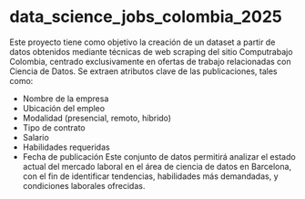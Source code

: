 # data_science_jobs_colombia_2025
Este proyecto tiene como objetivo la creación de un dataset a partir de datos obtenidos mediante técnicas de web scraping del sitio Computrabajo Colombia, centrado exclusivamente en ofertas de trabajo relacionadas con Ciencia de Datos. Se extraen atributos clave de las publicaciones, tales como:
- Nombre de la empresa
- Ubicación del empleo
- Modalidad (presencial, remoto, híbrido)
- Tipo de contrato
- Salario
- Habilidades requeridas
- Fecha de publicación
Este conjunto de datos permitirá analizar el estado actual del mercado laboral en el área de ciencia de datos en Barcelona, con el fin de identificar tendencias, habilidades más demandadas, y condiciones laborales ofrecidas.

